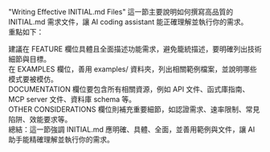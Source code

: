 "Writing Effective INITIAL.md Files" 這一節主要說明如何撰寫高品質的 INITIAL.md 需求文件，讓 AI coding assistant 能正確理解並執行你的需求。  
重點如下：  

建議在 FEATURE 欄位具體且全面描述功能需求，避免籠統描述，要明確列出技術細節與目標。  
在 EXAMPLES 欄位，善用 examples/ 資料夾，列出相關範例檔案，並說明哪些模式要被模仿。  
DOCUMENTATION 欄位要包含所有相關資源，例如 API 文件、函式庫指南、MCP server 文件、資料庫 schema 等。  
OTHER CONSIDERATIONS 欄位則補充重要細節，如認證需求、速率限制、常見陷阱、效能要求等。  
總結：這一節強調 INITIAL.md 應明確、具體、全面，並善用範例與文件，讓 AI 助手能精確理解並執行你的需求。  